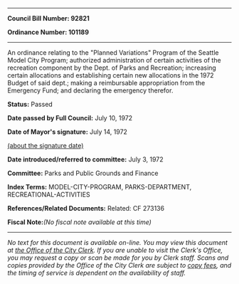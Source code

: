 

********

**Council Bill Number: 92821**
   
**Ordinance Number: 101189**
********

 An ordinance relating to the "Planned Variations" Program of the Seattle Model City Program; authorized administration of certain activities of the recreation component by the Dept. of Parks and Recreation; increasing certain allocations and establishing certain new allocations in the 1972 Budget of said dept.; making a reimbursable appropriation from the Emergency Fund; and declaring the emergency therefor.

**Status:** Passed
   
**Date passed by Full Council:** July 10, 1972
   
**Date of Mayor's signature:** July 14, 1972
   
[(about the signature date)](/~public/approvaldate.htm)
   
   
   
**Date introduced/referred to committee:** July 3, 1972
   
**Committee:** Parks and Public Grounds and Finance
   
   
**Index Terms:** MODEL-CITY-PROGRAM, PARKS-DEPARTMENT, RECREATIONAL-ACTIVITIES

**References/Related Documents:** Related: CF 273136

**Fiscal Note:**_(No fiscal note available at this time)_
********

_No text for this document is available on-line. You may view this document at [the Office of the City Clerk](http://www.seattle.gov/leg/clerk/contactUs.htm). If you are unable to visit the Clerk's Office, you may request a copy or scan be made for you by Clerk staff. Scans and copies provided by the Office of the City Clerk are subject to [copy fees](http://clerk.seattle.gov/~public/clerkfees.htm), and the timing of service is dependent on the availability of staff._

